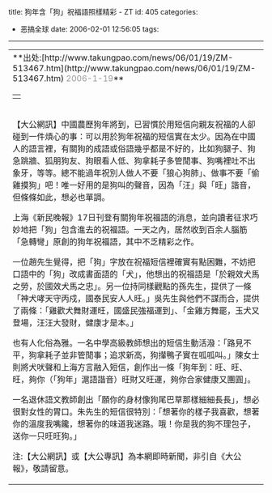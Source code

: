 title: 狗年含「狗」祝福語照樣精彩 - ZT
id: 405
categories:
  - 恶搞全球
date: 2006-02-01 12:56:05
tags:
---

<div id="msgcns!9697D6160EFEBC17!569" class="bvMsg"><div>
<table cellspacing="0" cellpadding="4" width="90%" align="center" border="0">
<tbody>
<tr>
<td>
<div align="left">**出处:[http://www.takungpao.com/news/06/01/19/ZM-513467.htm](http://www.takungpao.com/news/06/01/19/ZM-513467.htm)
<font color="#999999" size="3">2006-1-19</font>** </div></td></tr>
<tr>
<td align="middle">
<table cellspacing="0" cellpadding="0">
<tbody>
<tr>
<td></td></tr></tbody></table></td></tr>
<tr>
<td>

【大公網訊】中國農歷狗年將到，已習慣於用短信向親友祝福的人卻碰到一件煩心的事：可以用於狗年祝福的短信實在太少。因為在中國人的語言裡，有關狗的成語或俗語幾乎都是不好的，比如狗腿子、狗急跳牆、狐朋狗友、狗眼看人低、狗拿耗子多管閒事、狗嘴裡吐不出象牙，等等。總不能過年祝別人做人不要「狼心狗肺」、做事不要「偷雞摸狗」吧！唯一好用的是狗叫的聲音，因為「汪」與「旺」諧音，但條條如此，想必也單調。 
<p>上海《新民晚報》17日刊登有關狗年祝福語的消息，並向讀者征求巧妙地把「狗」包含進去的祝福語。一天之內，居然收到百余人腦筋「急轉彎」原創的狗年祝福語，其中不乏精彩之作。 
<p>一位趙先生覺得，把「狗」字放在祝福短信裡確實有點困難，不妨把口語中的「狗」改成書面語的「犬」，他想出的祝福語是「於親效犬馬之勞，於國效犬馬之忠」。另一位持同樣觀點的孫先生，提供了一條「神犬哮天守丙戍，國泰民安人人旺。」吳先生與他們不謀而合，提供了兩條：「雞歡犬舞財運旺，國盛民強福運到」、「金雞方舞罷，玉犬又登場，汪汪大發財，健康才是本。」 
<p>也有人化俗為雅。一名中學高級教師想出的短信生動活潑：「路見不平，狗拿耗子並非管閒事；追求新高，狗攆鴨子實在呱呱叫。」陳女士則將犬吠聲和上海方言融入短信，創作出一條「狗年到：旺、旺、旺，夠你（「狗年」滬語諧音）旺財又旺運，夠你合家健康又團圓」。 
<p>一名退休語文教師創出「願你的身材像狗尾巴草那樣細細長長」，想必很對女性的胃口。朱先生的短信很特別：「想著你的樣子我喜歡，想著你的溫度我嘴饞，想著你的味道我迷路。哦！你是我的狗不理包子，送你一只旺旺狗。」 
<p><font>注:【大公網訊】或【大公專訊】為本網即時新聞，非引自《大公報》，敬請留意。</font>
</td></tr></tbody></table></div></div>